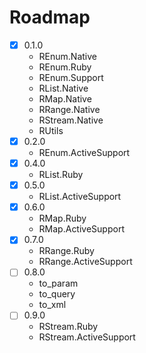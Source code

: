<!-- @format -->

# Roadmap

- [x] 0.1.0
  - REnum.Native
  - REnum.Ruby
  - REnum.Support
  - RList.Native
  - RMap.Native
  - RRange.Native
  - RStream.Native
  - RUtils
- [x] 0.2.0
  - REnum.ActiveSupport
- [x] 0.4.0
  - RList.Ruby
- [x] 0.5.0
  - RList.ActiveSupport
- [x] 0.6.0
  - RMap.Ruby
  - RMap.ActiveSupport
- [x] 0.7.0
  - RRange.Ruby
  - RRange.ActiveSupport
- [ ] 0.8.0
  - to_param
  - to_query
  - to_xml
- [ ] 0.9.0
  - RStream.Ruby
  - RStream.ActiveSupport
